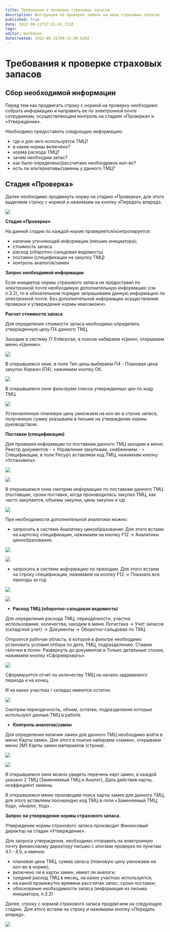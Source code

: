 ```yaml
---
title: Требования к проверке страховых запасов
description: Инструкция по проверке заявок на ввод страховых запасов
published: true
date: 2022-09-11T17:31:41.313Z
tags: 
editor: markdown
dateCreated: 2022-08-31T09:15:40.634Z
---
```


# Требования к проверке страховых запасов

## **Сбор необходимой информации**

Перед тем как продвигать строку с нормой на проверку необходимо собрать информацию и направить ее по электронной почте сотрудникам, осуществляющим контроль на стадиях «Проверка» и «Утверждение».

Необходимо предоставить следующую информацию:

* где и для чего используется ТМЦ?
* в какие нормы включено?
* норма расхода ТМЦ?
* зачем необходим запас?
* как было определено/рассчитано необходимое кол-во?
* есть ли альтернативы/замены у данного ТМЦ?

## **Стадия «Проверка»**

Далее необходимо продвинуть норму на стадию «Проверка», для этого выделяем строку с нормой и нажимаем на кнопку «Передать вперед».

![](<../../../assets/5 (44).png>)

**Стадия «Проверка»**

На данной стадии по каждой норме проверяется/контролируется:

* наличие уточняющей информации (письмо инициатора);
* стоимость запаса
* расход (оборотно-сальдовая ведомость)
* поставки (спецификации на закупку ТМЦ)
* контроль аналогов/замен

**Запрос необходимой информации**

Если инициатор нормы страхового запаса не предоставил по электронной почте необходимую дополнительную информацию (см п.3.2), то в обязательном порядке запрашиваем данную информацию по электронной почте. Без дополнительной информации осуществление проверки и утверждение нормы невозможно.

**Расчет стоимости запаса**

Для определения стоимости запаса необходимо определить утвержденную цену П4 данного ТМЦ.

Заходим в систему IT Enterprise, в поиске набираем «Ценн», открываем меню «Ценник».

![](<../../../assets/6 (45).png>)

В открывшемся окне, в поле Тип цены выбираем П4 - Плановая цена закупок Киржач (П4), нажимаем кнопку ОК.

![](<../../../assets/7 (16).png>)

В открывшемся окне фильтруем список утвержденных цен по коду ТМЦ.

![](<../../../assets/8 (24).png>)

Установленную плановую цену умножаем на кол-во в строке запаса, полученную сумму указываем в письме на утверждение нормы руководством.

**Поставки (спецификации)**

Для проверки информации по поставкам данного ТМЦ заходим в меню Реестр документов - > Управление закупками, снабжением - > Спецификации, в поле Ресурс вставляем код ТМЦ, нажимаем кнопку «Установить».

![](<../../../assets/9 (39).png>)

![](<../../../assets/10 (29).png>)

В открывшемся окне смотрим информацию по поставкам данного ТМЦ (поставщик, сроки поставки, когда производилась закупка ТМЦ, как часто закупается, объемы закупки, цены закупок и тд)

![](<../../../assets/11 (17).png>)

&#x20;При необходимости дополнительной аналитики можно:

* запросить в системе Аналитику ценообразования. Для этого встаем на карточку спецификации, нажимаем на кнопку F12 -> Аналитики ценообразования.

![](<../../../assets/12 (7).png>)

![](<../../../assets/13 (25).png>)

* запросить в системе информацию по приходам. Для этого встаем на строку спецификации, нажимаем на кнопку F12 -> Показать все приходы за год

![](<../../../assets/14 (11).png>)

![](<../../../assets/15 (5).png>)

* **Расход ТМЦ (оборотно-сальдовая ведомость)**

Для определения расхода ТМЦ, периодичности, участка использования, количества, заходим в меню Логистика → Учет запасов (складской учет) → Документы → Оборотно-сальдовая по ТМЦ

Откроется рабочая область, в которой в фильтре необходимо установить условия отбора по дате, ТМЦ, подразделению. Ставим галочки в полях: Развернуть до документов и Только детальные строки, нажимаем кнопку «Сформировать».

![](<../../../assets/16 (5).png>)

Сформируется отчет по количеству ТМЦ на начало задаваемого периода и на конец.

И на каких участках / складах имеются остатки.

![](<../../../assets/17 (11).png>)

Смотрим периодичность, объем, остатки, подразделения которые используют данные ТМЦ в работе.

* **Контроль аналогов/замен**

Для определения наличия замен для данного ТМЦ необходимо войти в меню Карты замен. Для этого в поиске набираем «замен», открываем меню ЗМ1 Карты замен материалов (строки).

![](<../../../assets/18 (9).png>)

![](<../../../assets/19 (10).png>)

В открывшемся окне можно увидеть перечень карт замен, в каждой указано 2 ТМЦ (Заменяемый ТМЦ и Аналог), Дата действия карты, коэффициент замены.

В открывшемся меню производим поиск карты замен для данного ТМЦ, для этого вставляем поочередно код ТМЦ в поля «Заменяемый ТМЦ, Код», «Аналог, Код».

**Запрос на утверждение нормы страхового запаса.**

Утверждение нормы страхового запаса производит Финансовый директор на стадии «Утверждение».

Для запроса утверждения, необходимо отправить на электронную почту финансовому директору письмо с итогами проверки по пунктам 4.1 - 4.5, а именно

* плановая цена ТМЦ, сумма запаса (плановую цену умножаем на кол-во в норме);
* включено ли в карты замен, имеет ли аналоги;
* средний расход ТМЦ в месяц, на каких участках используется;
* на какой промежуток времени рассчитан запас, сроки поставки;
* обоснование необходимости запаса (информация из письма инициатора, п.3.2)

Далее, строку с нормой страхового запаса продвигаем на следующую стадию. Для этого встаем на строку и нажимаем кнопку «Передать вперед».

![](<../../../assets/20 (8).png>)
